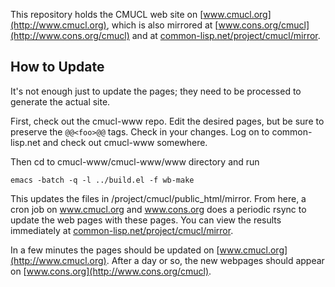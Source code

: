 This repository holds the CMUCL web site on
[www.cmucl.org](http://www.cmucl.org), which is also mirrored at
[www.cons.org/cmucl](http://www.cons.org/cmucl) and at
[common-lisp.net/project/cmucl/mirror](http://common-lisp.net/project/cmucl/mirror).

## How to Update
It's not enough just to update the pages; they need to be processed to
generate the actual site.

First, check out the cmucl-www repo.  Edit the desired pages, but be
sure to preserve the `@@<foo>@@` tags.  Check in your changes.  Log on
to common-lisp.net and check out cmucl-www somewhere.

Then cd to cmucl-www/cmucl-www/www directory and run

    emacs -batch -q -l ../build.el -f wb-make

This updates the files in /project/cmucl/public_html/mirror.  From
here, a cron job on www.cmucl.org and www.cons.org does a periodic
rsync to update the web pages with these pages.  You can view the
results immediately at
[common-lisp.net/project/cmucl/mirror](http://common-lisp.net/project/cmucl/mirror).

In a few minutes the pages should be updated on
[www.cmucl.org](http://www.cmucl.org).  After a day or so, the new
webpages should appear on [www.cons.org](http://www.cons.org/cmucl).
